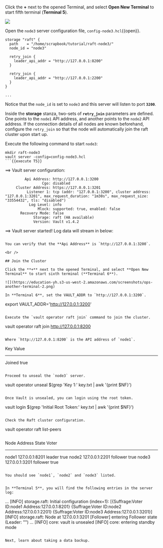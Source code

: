 Click the **+** next to the opened Terminal, and select **Open New Terminal** to start fifth terminal (**Terminal 5**).

![](https://education-yh.s3-us-west-2.amazonaws.com/screenshots/ops-another-terminal-2.png)


Open the `node3` server configuration file, `config-node3.hcl`{{open}}.

```
storage "raft" {
  path    = "/home/scrapbook/tutorial/raft-node3/"
  node_id = "node3"

  retry_join {
    leader_api_addr = "http://127.0.0.1:8200"
  }

  retry_join {
    leader_api_addr = "http://127.0.0.1:2200"
  }
}

...
```

Notice that the `node_id` is set to `node3` and this server will listen to port **`3200`**.

Inside the **storage** stanza, two-sets of **`retry_join`** parameters are defined. One points to the `node1` API address, and another points to the `node2` API address. If the connection details of all nodes are known beforehand, configure the `retry_join` so that the node will automatically join the raft cluster upon start up.


Execute the following command to start `node3`:

```
mkdir raft-node3
vault server -config=config-node3.hcl
```{{execute T5}}

```
==> Vault server configuration:

             Api Address: http://127.0.0.1:3200
                     Cgo: disabled
         Cluster Address: https://127.0.0.1:3201
              Listener 1: tcp (addr: "127.0.0.1:3200", cluster address: "127.0.0.1:3201", max_request_duration: "1m30s", max_request_size: "33554432", tls: "disabled")
               Log Level: info
                   Mlock: supported: true, enabled: false
           Recovery Mode: false
                 Storage: raft (HA available)
                 Version: Vault v1.4.2

==> Vault server started! Log data will stream in below:
```

You can verify that the **Api Address** is `http://127.0.0.1:3200`.  

<br />

## Join the Cluster

Click the **+** next to the opened Terminal, and select **Open New Terminal** to start sixth terminal (**Terminal 6**).

![](https://education-yh.s3-us-west-2.amazonaws.com/screenshots/ops-another-terminal-2.png)

In **Terminal 6**, set the VAULT_ADDR to `http://127.0.0.1:3200`.

```
export VAULT_ADDR='http://127.0.0.1:3200'
```{{execute T6}}

Execute the `vault operator raft join` command to join the cluster.

```
vault operator raft join http://127.0.0.1:8200
```{{execute T6}}

Where `http://127.0.0.1:8200` is the API address of `node1`.

```
Key       Value
---       -----
Joined    true
```

Proceed to unseal the `node3` server.

```
vault operator unseal $(grep 'Key 1:' key.txt | awk '{print $NF}')
```{{execute T6}}

Once Vault is unsealed, you can login using the root token.

```
vault login $(grep 'Initial Root Token:' key.txt | awk '{print $NF}')
```{{execute T6}}

Check the Raft cluster configuration.

```
vault operator raft list-peers
```{{execute T6}}

```
Node     Address           State       Voter
----     -------           -----       -----
node1    127.0.0.1:8201    leader      true
node2    127.0.0.1:2201    follower    true
node3    127.0.0.1:3201    follower    true
```

You should see `node1`, `node2` and `node3` listed.


In **Terminal 5**, you will find the following entries in the server log:

```
...
[INFO]  storage.raft: Initial configuration (index=1): [{Suffrage:Voter ID:node1 Address:127.0.0.1:8201} {Suffrage:Voter ID:node2 Address:127.0.0.1:2201} {Suffrage:Voter ID:node3 Address:127.0.0.1:3201}]
[INFO]  storage.raft: Node at 127.0.0.1:3201 [Follower] entering Follower state (Leader: "")
...
[INFO]  core: vault is unsealed
[INFO]  core: entering standby mode
```

Next, learn about taking a data backup.
